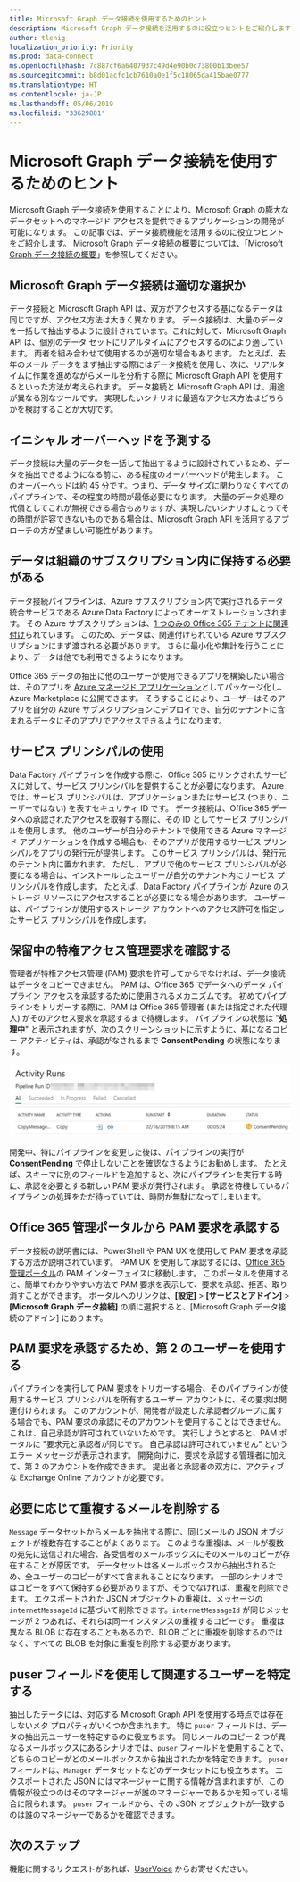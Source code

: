 ```yaml
---
title: Microsoft Graph データ接続を使用するためのヒント
description: Microsoft Graph データ接続を活用するのに役立つヒントをご紹介します。
author: tlenig
localization_priority: Priority
ms.prod: data-connect
ms.openlocfilehash: 7c887cf6a6407937c49d4e90b0c73800b13bee57
ms.sourcegitcommit: b8d01acfc1cb7610a0e1f5c18065da415bae0777
ms.translationtype: HT
ms.contentlocale: ja-JP
ms.lasthandoff: 05/06/2019
ms.locfileid: "33629881"
---
```

# <a name="tips-for-using-microsoft-graph-data-connect"></a>Microsoft Graph データ接続を使用するためのヒント

Microsoft Graph データ接続を使用することにより、Microsoft Graph の膨大なデータセットへのマネージド アクセスを提供できるアプリケーションの開発が可能になります。 この記事では、データ接続機能を活用するのに役立つヒントをご紹介します。 Microsoft Graph データ接続の概要については、「[Microsoft Graph データ接続の概要](data-connect-concept-overview.md)」を参照してください。

## <a name="is-microsoft-graph-data-connect-right-for-you"></a>Microsoft Graph データ接続は適切な選択か

データ接続と Microsoft Graph API は、双方がアクセスする基になるデータは同じですが、アクセス方法は大きく異なります。 データ接続は、大量のデータを一括して抽出するように設計されています。これに対して、Microsoft Graph API は、個別のデータ セットにリアルタイムにアクセスするのにより適しています。 両者を組み合わせて使用するのが適切な場合もあります。 たとえば、去年のメール データをまず抽出する際にはデータ接続を使用し、次に、リアルタイムに作業を進めながらメールを分析する際に Microsoft Graph API を使用するといった方法が考えられます。 データ接続と Microsoft Graph API は、用途が異なる別なツールです。 実現したいシナリオに最適なアクセス方法はどちらかを検討することが大切です。

## <a name="expect-an-initial-overhead"></a>イニシャル オーバーヘッドを予測する

データ接続は大量のデータを一括して抽出するように設計されているため、データを抽出できるようになる前に、ある程度のオーバーヘッドが発生します。 このオーバーヘッドは約 45 分です。つまり、データ サイズに関わりなくすべてのパイプラインで、その程度の時間が最低必要になります。 大量のデータ処理の代償としてこれが無視できる場合もありますが、実現したいシナリオにとってその時間が許容できないものである場合は、Microsoft Graph API を活用するアプローチの方が望ましい可能性があります。

## <a name="data-must-stay-within-the-organizations-subscription"></a>データは組織のサブスクリプション内に保持する必要がある

データ接続パイプラインは、Azure サブスクリプション内で実行されるデータ統合サービスである Azure Data Factory によってオーケストレーションされます。 その Azure サブスクリプションは、[1 つのみの Office 365 テナントに関連付け](https://docs.microsoft.com/ja-JP/azure/active-directory/fundamentals/active-directory-how-subscriptions-associated-directory)られています。 このため、データは、関連付けられている Azure サブスクリプションにまず渡される必要があります。 さらに最小化や集計を行うことにより、データは他でも利用できるようになります。

Office 365 データの抽出に他のユーザーが使用できるアプリを構築したい場合は、そのアプリを [Azure マネージド アプリケーション](https://docs.microsoft.com/ja-JP/azure/managed-applications/overview)としてパッケージ化し、Azure Marketplace に公開できます。 そうすることにより、ユーザーはそのアプリを自分の Azure サブスクリプションにデプロイでき、自分のテナントに含まれるデータにそのアプリでアクセスできるようになります。 

## <a name="use-of-service-principals"></a>サービス プリンシパルの使用

Data Factory パイプラインを作成する際に、Office 365 にリンクされたサービスに対して、サービス プリンシパルを提供することが必要になります。 Azure では、サービス プリンシパルは、アプリケーションまたはサービス (つまり、ユーザーではない) を表すセキュリティ ID です。 データ接続は、Office 365 データへの承認されたアクセスを取得する際に、その ID としてサービス プリンシパルを使用します。
他のユーザーが自分のテナントで使用できる Azure マネージド アプリケーションを作成する場合も、そのアプリが使用するサービス プリンシパルをアプリの発行元が提供します。 このサービス プリンシパルは、発行元のテナント内に置かれます。 ただし、アプリで他のサービス プリンシパルが必要になる場合は、インストールしたユーザーが自分のテナント内にサービス プリンシパルを作成します。 たとえば、Data Factory パイプラインが Azure のストレージ リソースにアクセスすることが必要になる場合があります。 ユーザーは、パイプラインが使用するストレージ アカウントへのアクセス許可を指定したサービス プリンシパルを作成します。

## <a name="check-for-pending-privileged-access-management-requests"></a>保留中の特権アクセス管理要求を確認する

管理者が特権アクセス管理 (PAM) 要求を許可してからでなければ、データ接続はデータをコピーできません。 PAM は、Office 365 でデータへのデータ パイプライン アクセスを承認するために使用されるメカニズムです。 初めてパイプラインをトリガーする際に、PAM は Office 365 管理者 (または指定された代理人) がそのアクセス要求を承認するまで待機します。 パイプラインの状態は "**処理中**" と表示されますが、次のスクリーンショットに示すように、基になるコピー アクティビティは、承認がなされるまで **ConsentPending** の状態になります。

![ConsentPending の状態であることを示すパイプライン実行状態ウィンドウのスクリーンショット](images/data-connect-tips.png)

開発中、特にパイプラインを変更した後は、パイプラインの実行が **ConsentPending** で停止しないことを確認なさるようにお勧めします。 たとえば、スキーマに別のフィールドを追加すると、次にパイプラインを実行する時に、承認を必要とする新しい PAM 要求が発行されます。 承認を待機しているパイプラインの処理をただ待っていては、時間が無駄になってしまいます。

## <a name="approve-pam-requests-via-office-365-admin-portal"></a>Office 365 管理ポータルから PAM 要求を承認する

データ接続の説明書には、PowerShell や PAM UX を使用して PAM 要求を承認する方法が説明されています。 PAM UX を使用して承認するには、[Office 365 管理ポータル](https://admin.microsoft.com/Adminportal/Home?source=applauncher#/Settings/PrivilegedAccess)の PAM インターフェイスに移動します。 このポータルを使用すると、簡単でわかりやすい方法で PAM 要求を表示して、要求を承認、拒否、取り消すことができます。 ポータルへのリンクは、**[設定]** > **[サービスとアドイン]** > **[Microsoft Graph データ接続]** の順に選択すると、[Microsoft Graph データ接続のアドイン] にあります。

## <a name="use-a-second-user-to-approve-pam-requests"></a>PAM 要求を承認するため、第 2 のユーザーを使用する

パイプラインを実行して PAM 要求をトリガーする場合、そのパイプラインが使用するサービス プリンシパルを所有するユーザー アカウントに、その要求は関連付けられます。 このアカウントが、開発者が設定した承認者グループに属する場合でも、PAM 要求の承認にそのアカウントを使用することはできません。これは、自己承認が許可されていないためです。 実行しようとすると、PAM ポータルに "要求元と承認者が同じです。 自己承認は許可されていません" というエラー メッセージが表示されます。 開発向けに、要求を承認する管理者に加えて、第 2 のアカウントを作成できます。 提出者と承認者の双方に、アクティブな Exchange Online アカウントが必要です。

## <a name="deduplicate-emails-when-needed"></a>必要に応じて重複するメールを削除する

`Message` データセットからメールを抽出する際に、同じメールの JSON オブジェクトが複数存在することがよくあります。 このような重複は、メールが複数の宛先に送信された場合、各受信者のメールボックスにそのメールのコピーが存在することが原因です。 データセットは各メールボックスから抽出されるため、全ユーザーのコピーがすべて含まれることになります。 一部のシナリオではコピーをすべて保持する必要がありますが、そうでなければ、重複を削除できます。
エクスポートされた JSON オブジェクトの重複は、メッセージの `internetMessageId` に基づいて削除できます。`internetMessageId` が同じメッセージが 2 つあれば、それらは同一インスタンスの重複するコピーです。 重複は異なる BLOB に存在することもあるので、BLOB ごとに重複を削除するのではなく、すべての BLOB を対象に重複を削除する必要があります。

## <a name="use-puser-field-to-determine-the-relevant-user"></a>puser フィールドを使用して関連するユーザーを特定する

抽出したデータには、対応する Microsoft Graph API を使用する時点では存在しないメタ プロパティがいくつか含まれます。 特に `puser` フィールドは、データの抽出元ユーザーを特定するのに役立ちます。 同じメールのコピー 2 つが異なるメールボックスにあるシナリオでは、`puser` フィールドを使用することで、どちらのコピーがどのメールボックスから抽出されたかを特定できます。
`puser` フィールドは、`Manager` データセットなどのデータセットにも役立ちます。 エクスポートされた JSON にはマネージャーに関する情報が含まれますが、この情報が役立つのはそのマネージャーが誰のマネージャーであるかを知っている場合に限られます。 `puser` フィールドから、その JSON オブジェクトが一致するのは誰のマネージャーであるかを確認できます。

## <a name="next-steps"></a>次のステップ

機能に関するリクエストがあれば、[UserVoice](https://microsoftgraph.uservoice.com/forums/920506-microsoft-graph-feature-requests?category_id=359581) からお寄せください。 

